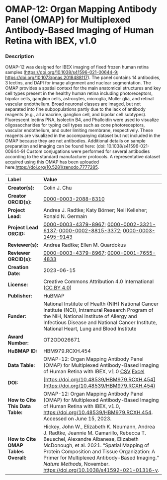# OMAP-12: Organ Mapping Antibody Panel (OMAP) for Multiplexed Antibody-Based Imaging of Human Retina with IBEX, v1.0

### Description
OMAP-12 was designed for IBEX imaging of fixed frozen human retina samples (https://doi.org/10.1038/s41596-021-00644-9; https://doi.org/10.1073/pnas.2018488117). The panel contains 14 antibodies, 3 lectins, and DAPI for image alignment and nuclear segmentation. The OMAP provides a spatial context for the main anatomical structures and key cell types present in the healthy human retina including photoreceptors, bipolar cells, ganglion cells, astrocytes, microglia, Muller glia, and retinal vascular endothelium. Broad neuronal classes are imaged, but not separated into fine subpopulations partly due to the lack of antibody reagents (e.g., all amacrine, ganglion cell, and bipolar cell subtypes). Fluorescent lectins PNA, Isolectin B4, and Phalloidin were used to visualize oligosaccharides for typing cell types such as cone photoreceptors, vascular endothelium, and outer limiting membrane, respectively. These reagents are visualized in the accompanying dataset but not included in the OMAP because they are not antibodies. Additional details on sample preparation and imaging can be found here: (doi: 10.1038/s41596-021-00644-9) Custom conjugations were performed for several antibodies according to the standard manufacturer protocols. A representative dataset acquired using this OMAP has been uploaded here:https://doi.org/10.5281/zenodo.7777285. 

| Label | Value |
| :------------- |:-------------|
| **Creator(s):** | Colin J. Chu |
| **Creator ORCID(s):** | [0000-0003-2088-8310](https://orcid.org/0000-0003-2088-8310)|
| **Project Lead:** | Andrea J. Radtke; Katy B&ouml;rner; Neil Kelleher; Ronald N. Germain |
| **Project Lead ORCID:** | [0000-0003-4379-8967](https://orcid.org/0000-0003-4379-8967); [0000-0002-3321-6137](https://orcid.org/0000-0002-3321-6137); [0000-0002-8815-3372](https://orcid.org/0000-0002-8815-3372); [0000-0003-1495-9143](https://orcid.org/0000-0003-1495-9143) |
| **Reviewer(s):** |Andrea Radtke; Ellen M. Quardokus |
| **Reviewer ORCID(s):** |[0000-0003-4379-8967](https://orcid.org/0000-0003-4379-8967); [0000-0001-7655-4833](https://orcid.org/0000-0001-7655-4833) |  
| **Creation Date:** | 2023-06-15|
| **License:** | Creative Commons Attribution 4.0 International ([CC BY 4.0](https://creativecommons.org/licenses/by/4.0/)) |
| **Publisher:** | HuBMAP |
| **Funder:** | National Institute of Health (NIH) National Cancer Institute (NCI), Intramural Research Program of the NIH, National Institute of Allergy and Infectious Disease and National Cancer Institute, National Heart, Lung and Blood Institute|
| **Award Number:** | OT2OD026671 |
| **HuBMAP ID:** | HBM979.RCXH.454 |
| **Data Table:** | OMAP-12: Organ Mapping Antibody Panel (OMAP) for Multiplexed Antibody-Based Imaging of Human Retina with IBEX, v1.0 [CSV](https://hubmapconsortium.github.io/ccf-releases/v1.4/omap/omap-12-eye-retina-ibex.csv) [Excel](https://hubmapconsortium.github.io/ccf-releases/v1.4/omap/omap-12-eye-retina-ibex.xlsx) |
| **DOI:** | [https://doi.org/10.48539/HBM979.RCXH.454](https://doi.org/10.48539/HBM979.RCXH.454) |
| **How to Cite This Data Table:** | OMAP-12: Organ Mapping Antibody Panel (OMAP) for Multiplexed Antibody-Based Imaging of Human Retina with IBEX, v1.0, https://doi.org/10.48539/HBM979.RCXH.454. Accessed on June 15, 2023.|
| **How to Cite OMAP Tables Overall:** | Hickey, John W., Elizabeth K. Neumann, Andrea J. Radtke, Jeannie M. Camarillo, Rebecca T. Beuschel, Alexandre Albanese, Elizabeth McDonough, et al. 2021. “Spatial Mapping of Protein Composition and Tissue Organization: A Primer for Multiplexed Antibody-Based Imaging.” *Nature Methods*, November. https://doi.org/10.1038/s41592-021-01316-y. |

